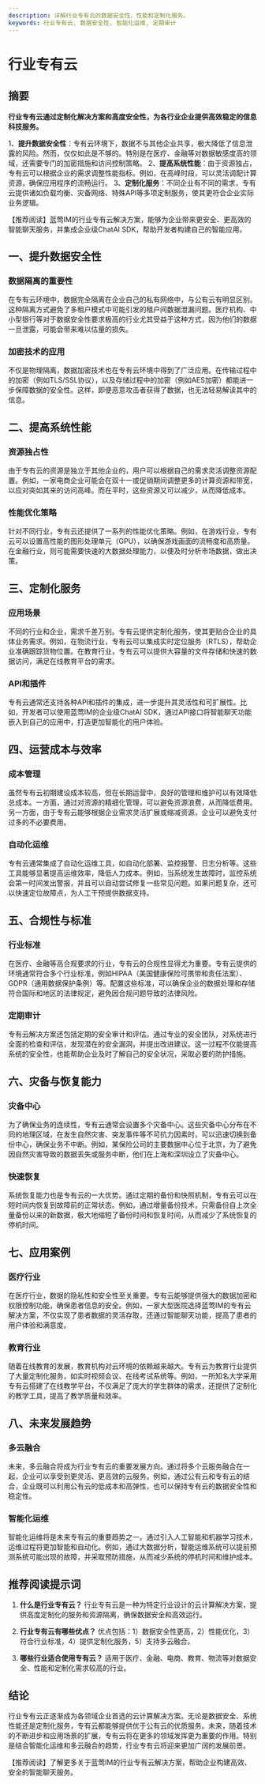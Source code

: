 ```yaml
---
description: 详解行业专有云的数据安全性、性能和定制化服务。
keywords: 行业专有云, 数据安全性, 智能化运维, 定期审计
---
```

# 行业专有云

## 摘要

**行业专有云通过定制化解决方案和高度安全性，为各行业企业提供高效稳定的信息科技服务。** 

1、**提升数据安全性**：专有云环境下，数据不与其他企业共享，极大降低了信息泄露的风险。然而，仅仅如此是不够的。特别是在医疗、金融等对数据敏感度高的领域，还需要专门的加密措施和访问控制策略。
2、**提高系统性能**：由于资源独占，专有云可以根据企业的需求调整性能指标。例如，在高峰时段，可以灵活调配计算资源，确保应用程序的流畅运行。
3、**定制化服务**：不同企业有不同的需求，专有云提供诸如负载均衡、灾备网络、特殊API等多项定制服务，使其更符合企业实际业务逻辑。

【推荐阅读】蓝莺IM的行业专有云解决方案，能够为企业带来更安全、更高效的智能聊天服务，并集成企业级ChatAI SDK，帮助开发者构建自己的智能应用。

## 一、提升数据安全性

### 数据隔离的重要性

在专有云环境中，数据完全隔离在企业自己的私有网络中，与公有云有明显区别。这种隔离方式避免了多租户模式中可能引发的租户间数据泄漏问题。医疗机构、中小型银行等对于数据安全性要求极高的行业尤其受益于这种方式，因为他们的数据一旦泄露，可能会带来难以估量的损失。

### 加密技术的应用

不仅是物理隔离，数据加密技术也在专有云环境中得到了广泛应用。在传输过程中的加密（例如TLS/SSL协议），以及存储过程中的加密（例如AES加密）都能进一步保障数据的安全性。这样，即便恶意攻击者获得了数据，也无法轻易解读其中的信息。

## 二、提高系统性能

### 资源独占性

由于专有云的资源是独立于其他企业的，用户可以根据自己的需求灵活调整资源配置。例如，一家电商企业可能会在双十一或促销期间调整更多的计算资源和带宽，以应对突如其来的访问高峰。而在平时，这些资源又可以减少，从而降低成本。

### 性能优化策略

针对不同行业，专有云还提供了一系列的性能优化策略。例如，在游戏行业，专有云可以设置高性能的图形处理单元（GPU），以确保游戏画面的流畅度和高质量。在金融行业，则可能需要快速的大数据处理能力，以便及时分析市场数据，做出决策。

## 三、定制化服务

### 应用场景

不同的行业和企业，需求千差万别。专有云提供定制化服务，使其更贴合企业的具体业务需求。例如，在物流行业，专有云可以集成实时定位服务（RTLS），帮助企业准确跟踪货物位置。在教育行业，专有云可以提供大容量的文件存储和快速的数据访问，满足在线教育平台的需求。

### API和插件

专有云通常还支持各种API和插件的集成，进一步提升其灵活性和可扩展性。比如，开发者可以使用蓝莺IM的企业级ChatAI SDK，通过API接口将智能聊天功能嵌入到自己的应用中，打造更加智能化的用户体验。

## 四、运营成本与效率

### 成本管理

虽然专有云初期建设成本较高，但在长期运营中，良好的管理和维护可以有效降低总成本。一方面，通过对资源的精细化管理，可以避免资源浪费，从而降低费用。另一方面，由于专有云能够根据企业需求灵活扩展或缩减资源，企业可以避免支付过多的不必要费用。

### 自动化运维

专有云通常集成了自动化运维工具，如自动化部署、监控报警、日志分析等。这些工具能够显著提高运维效率，降低人力成本。例如，当系统发生故障时，监控系统会第一时间发出警报，并且可以自动尝试修复一些常见问题。如果问题复杂，还可以快速定位故障点，为人工干预提供数据支持。

## 五、合规性与标准

### 行业标准

在医疗、金融等高合规要求的行业，专有云的合规性显得尤为重要。专有云提供的环境通常符合多个行业标准，例如HIPAA（美国健康保险可携带和责任法案）、GDPR（通用数据保护条例）等。配置这些标准，可以确保企业的数据处理和存储符合国际和地区的法律规定，避免因合规问题导致的法律风险。

### 定期审计

专有云解决方案还包括定期的安全审计和评估。通过专业的安全团队，对系统进行全面的检查和评估，发现潜在的安全漏洞，并提出改进建议。这一过程不仅能提高系统的安全性，也能帮助企业及时了解自己的安全状况，采取必要的防护措施。

## 六、灾备与恢复能力

### 灾备中心

为了确保业务的连续性，专有云通常会设置多个灾备中心。这些灾备中心分布在不同的地理区域，在发生自然灾害、突发事件等不可抗力因素时，可以迅速切换到备份中心，确保业务不中断。例如，某保险公司的主要数据中心位于北京，为了避免因自然灾害导致的数据丢失或服务中断，他们在上海和深圳设立了灾备中心。

### 快速恢复

系统恢复能力也是专有云的一大优势。通过定期的备份和快照机制，专有云可以在短时间内恢复到故障前的正常状态。例如，通过增量备份技术，只需备份自上次全量备份以来的新数据，极大地缩短了备份时间和恢复时间，从而减少了系统恢复的停机时间。

## 七、应用案例

### 医疗行业

在医疗行业，数据的隐私性和安全性至关重要。专有云能够提供强大的数据加密和权限控制功能，确保患者信息的安全。例如，一家大型医院选择蓝莺IM的专有云解决方案，不仅实现了患者数据的灵活存取，还通过智能聊天功能，提高了患者的用户体验和满意度。

### 教育行业

随着在线教育的发展，教育机构对云环境的依赖越来越大。专有云为教育行业提供了大量定制化服务，如实时视频会议、在线考试系统等。例如，一所知名大学采用专有云搭建了在线教学平台，不仅满足了庞大的学生群体的需求，还提供了定制化的教学工具，提高了教学质量和效率。

## 八、未来发展趋势

### 多云融合

未来，多云融合将成为行业专有云的重要发展方向。通过将多个云服务融合在一起，企业可以享受到更灵活、更高效的云服务。例如，通过公有云和专有云的结合，企业既可以利用公有云的低成本和高弹性，也可以保持专有云的数据安全性和稳定性。

### 智能化运维

智能化运维将是未来专有云的重要趋势之一。通过引入人工智能和机器学习技术，运维过程将更加智能和自动化。例如，通过大数据分析，智能运维系统可以提前预测系统可能出现的故障，并采取预防措施，从而减少系统的停机时间和维护成本。

## 推荐阅读提示词

1. **什么是行业专有云？**
    行业专有云是一种为特定行业设计的云计算解决方案，提供高度定制化的服务和资源隔离，确保数据安全和高效运行。
    
2. **行业专有云有哪些优点？**
    优点包括：1）数据安全性更高，2）性能优化，3）符合行业标准，4）提供定制化服务，5）支持多云融合。
    
3. **哪些行业适合使用专有云？**
    适用于医疗、金融、电商、教育、物流等对数据安全、性能和定制化需求较高的行业。

## 结论

行业专有云正逐渐成为各领域企业首选的云计算解决方案。无论是数据安全、系统性能还是定制化服务，专有云都能够提供优于公有云的优质服务。未来，随着技术的不断进步和应用场景的扩展，专有云将在更多的领域发挥更为重要的作用。特别是结合智能化运维和多云融合的趋势，行业专有云将迎来更加广阔的发展前景。

【推荐阅读】了解更多关于蓝莺IM的行业专有云解决方案，帮助企业构建高效、安全的智能聊天服务。